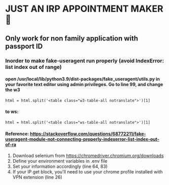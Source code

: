 # JUST AN IRP APPOINTMENT MAKER 🤡

## Only work for non family application with passport ID

### Inorder to make fake-useragent run properly (avoid IndexError: list index out of range)
#### open /usr/local/lib/python3.9/dist-packages/fake_useragent/utils.py in your favorite text editor using admin privileges. Go to line 99, and change the w3

    html = html.split('<table class="w3-table-all notranslate">')[1]
#### to ws:

    html = html.split('<table class="ws-table-all notranslate">')[1]
#### Reference: https://stackoverflow.com/questions/68772211/fake-useragent-module-not-connecting-properly-indexerror-list-index-out-of-ra

1. Download selenium from https://chromedriver.chromium.org/downloads
2. Define your environment variables in .env file
3. Set your information accordingly (line 64, 83)
4. If your IP get block, you'll need to use your chrome profile installed with VPN extension (line 26) 